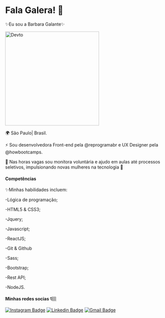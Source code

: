 # Fala Galera! 🦇

<p>✨Eu sou a Barbara Galante✨</p>

<div classname="octocat">
 <img align="top" alt="Devto" width="300px" src="https://octocat-generator-assets.githubusercontent.com/my-octocat-1610937387615.png" />
 </div> 
 
<p>🌍 São Paulo| Brasil.</p>
<p>⚡️ Sou desenvolvedora Front-end pela @reprogramabr e UX Designer pela @howbootcamps.</p>
<p>💅 Nas horas vagas sou monitora voluntária e ajudo em aulas até processos seletivos, impulsionando novas mulheres na tecnologia 💅</p>

#### Competências
<p>✨Minhas habilidades incluem:</p>

<p>-Lógica de programação;</p>
<p>-HTML5 & CSS3;</p>
<p>-Jquery;</p>
<p>-Javascript;</p>
<p>-ReactJS;</p>
<p>-Git & Github</p>
<p>-Sass;</p>
<p>-Bootstrap;</p>
<p>-Rest API;</p>
<p>-NodeJS.</p>

#### Minhas redes socias 👇🏼

[![Instagram Badge](https://img.shields.io/badge/-@barbgrr-000000?style=flat-square&labelColor=#000000&logo=instagram&logoColor=white&link=https://twitter.com/dieegosf)](https://www.instagram.com/barbgrr_/) 
[![Linkedin Badge](https://img.shields.io/badge/-Barbara%20Galante-000000?style=flat-square&logo=Linkedin&logoColor=white&link=https://www.linkedin.com/in/diego-schell-fernandes/)](https://www.linkedin.com/in/barbara-galante/) 
[![Gmail Badge](https://img.shields.io/badge/-contato.barbaragalante@gmail.com-000000?style=flat-square&logo=Gmail&logoColor=white&link=mailto:diego.schell.f@gmail.com)](mailto:contato.barbaragalante@gmail.com)

